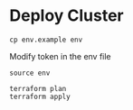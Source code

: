 # Deploy Cluster
```
cp env.example env
```
Modify token in the env file

```
source env
```

```
terraform plan
terraform apply
```
